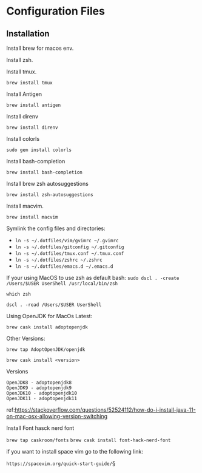 # Configuration Files

## Installation

Install brew for macos env.

Install zsh.

Install tmux.

`brew install tmux`

Install Antigen

`brew install antigen`

Install direnv

`brew install direnv`

Install colorls

`sudo gem install colorls`

Install bash-completion

`brew install bash-completion`

Install brew zsh autosuggestions

`brew install zsh-autosuggestions`

Install macvim.

`brew install macvim`

Symlink the config files and directories:
- `ln -s ~/.dotfiles/vim/gvimrc ~/.gvimrc`
- `ln -s ~/.dotfiles/gitconfig ~/.gitconfig`
- `ln -s ~/.dotfiles/tmux.conf ~/.tmux.conf`
- `ln -s ~/.dotfiles/zshrc ~/.zshrc`
- `ln -s ~/.dotfiles/emacs.d ~/.emacs.d`

If your using MacOS to use zsh as default bash:
`sudo dscl . -create /Users/$USER UserShell /usr/local/bin/zsh`

`which zsh`

`dscl . -read /Users/$USER UserShell`

Using OpenJDK for MacOs
Latest:

`brew cask install adoptopenjdk`

Other Versions:

`brew tap AdoptOpenJDK/openjdk`

`brew cask install <version>`

Versions

    OpenJDK8 - adoptopenjdk8
    OpenJDK9 - adoptopenjdk9
    OpenJDK10 - adoptopenjdk10
    OpenJDK11 - adoptopenjdk11

ref:https://stackoverflow.com/questions/52524112/how-do-i-install-java-11-on-mac-osx-allowing-version-switching

Install Font hasck nerd font 

`brew tap caskroom/fonts`
`brew cask install font-hack-nerd-font`

if you want to install space vim go to the following link:

`https://spacevim.org/quick-start-guide/`§

